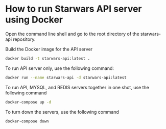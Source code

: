 # How to run Starwars API server using Docker

Open the command line shell and go to the root directory of the starwars-api repository.

Build the Docker image for the API server

```bash
docker build -t starwars-api:latest .
```

To run API server only, use the following command:

```bash
docker run --name starwars-api -d starwars-api:latest
```

To run API, MYSQL, and REDIS servers together in one shot, use the following command

```bash
docker-compose up -d
```

To turn down the servers, use the following command

```bash
docker-compose down
```
